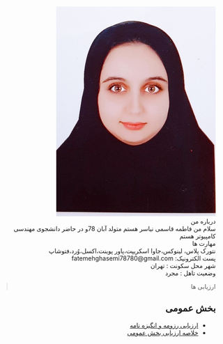 
 <div dir="rtl">
 <img src="pic.jpeg">
 <br>
 درباره من
 <br>
 سلام من فاطمه قاسمی نیاسر هستم متولد آبان 78و در حاضر دانشجوی مهندسی کامپیوتر هستم
 <br>
 مهارت ها
 <br>
  نتورک پلاس، لینوکس،جاوا اسکریپت،پاور پوینت،اکسل،وُرد،فتوشاپ
 <br>
 پست الکترونیک: fatemehghasemi78780@gmail.com
 <br>
 شهر محل سکونت : تهران
 <br>
 وضعیت تاهل : مجرد
 
 > ارزیابی ها

##  بخش عمومی
- [ارزیابی رزومه و انگیزه نامه](https://github.com/fatemehghasemiii/PNU_3991_AR/blob/main/XX_CV_CheckList_AR_3991.pdf)
- [خلاصه ارزیابی بخش عمومی](https://github.com/fatemehghasemiii/PNU_3991_AR/blob/main/XX_CV_CheckList_AR_3991.pdf)

</div>

